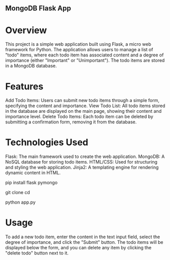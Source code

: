 ## MongoDB Flask App
# Overview
This project is a simple web application built using Flask, a micro web framework for Python. The application allows users to manage a list of "todo" items, where each todo item has associated content and a degree of importance (either "Important" or "Unimportant"). The todo items are stored in a MongoDB database.

# Features
Add Todo Items: Users can submit new todo items through a simple form, specifying the content and importance.
View Todo List: All todo items stored in the database are displayed on the main page, showing their content and importance level.
Delete Todo Items: Each todo item can be deleted by submitting a confirmation form, removing it from the database.

# Technologies Used
Flask: The main framework used to create the web application.
MongoDB: A NoSQL database for storing todo items.
HTML/CSS: Used for structuring and styling the web application.
Jinja2: A templating engine for rendering dynamic content in HTML.

pip install flask pymongo

git clone <repository-url>
cd <repository-directory>

python app.py


# Usage
To add a new todo item, enter the content in the text input field, select the degree of importance, and click the "Submit" button.
The todo items will be displayed below the form, and you can delete any item by clicking the "delete todo" button next to it.



